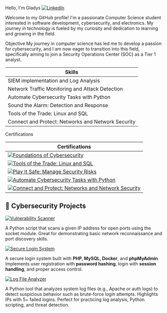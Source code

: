  Hello, I'm Gladys
[![LinkedIn](https://img.shields.io/badge/LinkedIn-0077B5?style=flat-square&logo=linkedin&logoColor=white)](https://www.linkedin.com/in/gladys-l-lemus-73034b244/)

Welcome to my GitHub profile! I'm a passionate Computer Science student interested in software development, cybersecurity, and electronics.
My journey in technology is fueled by my curiosity and dedication to learning and growing in the field.

Objective
My journey in computer science has led me to develop a passion for cybersecurity, and I am now eager to transition into this field, specifically aiming to join a Security Operations Center (SOC)
as a Tier 1 analyst.


| Skills                                            |
|---------------------------------------------------|
| SIEM implementation and Log Analysis              |
| Network Traffic Monitoring and Attack Detection   |
| Automate Cybersecurity Tasks with Python          |                                     
| Sound the Alarm: Detection and Response           |                                 
| Tools of the Trade: Linux and SQL                 |                                       
| Connect and Protect: Networks and Network Security|



Certifications

| Certifications                                                                        |
|---------------------------------------------------------------------------------------|
| [![Foundations of Cybersecurity](https://img.shields.io/badge/Foundations%20of%20Cybersecurity-Certified-blue)](https://coursera.org/share/83347fc0dc3c3ec0158273fa3b418f92) |
| [![Tools of the Trade: Linux and SQL](https://img.shields.io/badge/Tools%20of%20the%20Trade%3A%20Linux%20and%20SQL-Certified-blue)](https://coursera.org/share/cfff4bc3261f10a3295c839ede35d37f) |
| [![Play It Safe: Manage Security Risks](https://img.shields.io/badge/Play%20It%20Safe%3A%20Manage%20Security%20Risks-Certified-blue)](https://coursera.org/share/6dce128d488aa4359467accf44644f8a) |
| [![Automate Cybersecurity Tasks with Python](https://img.shields.io/badge/Automate%20Cybersecurity%20Tasks%20with%20Python-Certified-blue)](https://coursera.org/share/f324cf46b30474b2cec1fb07791a86e3) |
| [![Connect and Protect: Networks and Network Security](https://img.shields.io/badge/Connect%20and%20Protect%3A%20Networks%20and%20Network%20Security-Certified-blue)](https://coursera.org/share/b3bbdb1dc9300fcfc2f9c3f6718e1360) |


## 🔐 Cybersecurity Projects

[![Vulnerability Scanner](https://img.shields.io/badge/-Vulnerability%20Scanner-3776AB?style=for-the-badge&logo=python&logoColor=white)](https://github.com/gladysxlemush/vulnerability-scanner)

  A Python script that scans a given IP address for open ports using the socket module. Great for demonstrating basic network reconnaissance and port discovery skills.
  


[![Secure Login System](https://img.shields.io/badge/-Secure%20Login%20System-4F5D95?style=for-the-badge&logo=php&logoColor=white&labelColor=302f2f)](https://github.com/gladysxlemush/secure-login-system)

A secure login system built with **PHP, MySQL, Docker**, and **phpMyAdmin**.  
Implements user registration with **password hashing**, login with **session handling**, and proper access control.

[![Log File Analyzer](https://img.shields.io/badge/-Log%20File%20Analyzer-BFD8B8?style=for-the-badge&logo=python&logoColor=white)](https://github.com/Gladysxlemush/log-file-analyzer)

A Python tool that analyzes system log files (e.g., Apache or auth logs) to detect suspicious behavior such as brute-force login attempts. Highlights IPs with 5+ failed logins. Perfect for practicing log analysis, Python scripting, and threat detection.

